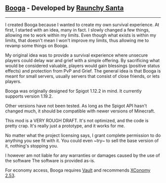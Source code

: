 ## [Booga](https://github.com/RaunchySanta/Booga/) - Developed by [Raunchy Santa](https://github.com/RaunchySanta/)

___

I created Booga because I wanted to create my own survival experience. At first, I started with an idea, many in fact. I slowly changed a few things, allowing me to work within my limits. Even though what exists is within my limits, that doesn't mean I won't improve my limits, thus allowing me to revamp some things on Booga.

My original idea was to provide a survival experience where unsecure players could delay war and grief with a simple offering. By sacrificing what would be considered valuable, players would gain blessings (positive status effects) and protection from PvP and Grief. The general idea is that Booga is meant for small servers, usually servers that consist of close friends, or lets players.

Booga was originally designed for Spigot 1.12.2 in mind. It currently supports version 1.19.2. 

Other versions have not been tested. As long as the Spigot API hasn't changed much, it should be compatible with newer versions of Minecraft.

This mod is a VERY ROUGH DRAFT. It's not optimized, and the code is pretty crap. It's really just a prototype, and it works for me.

No matter what the project licensing says, I grant complete permission to do anything you see fit with it. You could even ~try~ to sell the base version of it, nothing's stopping you. 

I however am not liable for any warranties or damages caused by the use of the software The software is provided as-is.

For economy access, Booga requires [Vault](https://www.spigotmc.org/resources/vault.34315/) and recommends [XConomy 2.53](https://www.spigotmc.org/resources/xconomy.75669/).
